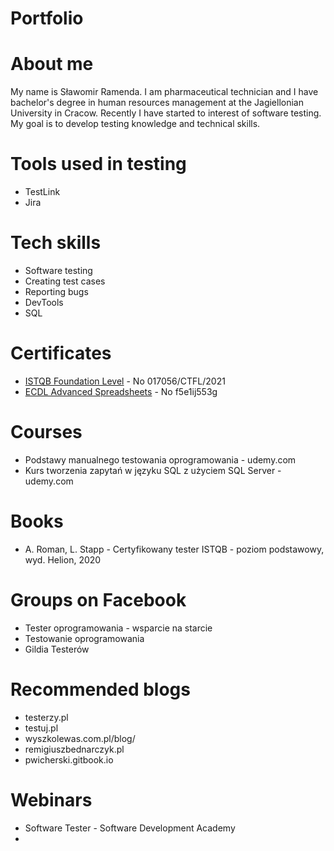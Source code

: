 # Portfolio
# About me
My name is Sławomir Ramenda. I am pharmaceutical technician and I have bachelor's degree in human resources management at the Jagiellonian University in Cracow. Recently I have started to interest of software testing. My goal is to develop testing knowledge and technical skills.
# Tools used in testing
* TestLink
* Jira
# Tech skills
* Software testing
* Creating test cases
* Reporting bugs
* DevTools
* SQL
# Certificates
* [ISTQB Foundation Level](http://scr.istqb.org/) - No 017056/CTFL/2021
* [ECDL Advanced Spreadsheets](https://weryfikacja.pti.org.pl/) - No f5e1ij553g
# Courses
* Podstawy manualnego testowania oprogramowania - udemy.com
* Kurs tworzenia zapytań w języku SQL z użyciem SQL Server - udemy.com
# Books
* A. Roman, L. Stapp - Certyfikowany tester ISTQB - poziom podstawowy, wyd. Helion, 2020
# Groups on Facebook
* Tester oprogramowania - wsparcie na starcie
* Testowanie oprogramowania
* Gildia Testerów
# Recommended blogs
* testerzy.pl
* testuj.pl
* wyszkolewas.com.pl/blog/
* remigiuszbednarczyk.pl
* pwicherski.gitbook.io
# Webinars
* Software Tester - Software Development Academy
* 
